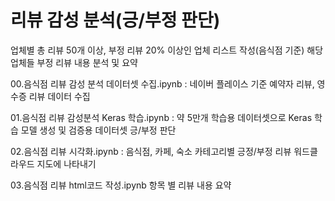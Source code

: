 # 리뷰 감성 분석(긍/부정 판단)
업체별 총 리뷰 50개 이상, 부정 리뷰 20% 이상인 업체 리스트 작성(음식점 기준)
해당 업체들 부정 리뷰 내용 분석 및 요약

00.음식점 리뷰 감성 분석 데이터셋 수집.ipynb :
   네이버 플레이스 기준 예약자 리뷰, 영수증 리뷰 데이터 수집
   
01.음식점 리뷰 감성분석 Keras 학습.ipynb :
   약 5만개 학습용 데이터셋으로 Keras 학습 모델 생성 및 검증용 데이터셋 긍/부정 판단
   
02.음식점 리뷰 시각화.ipynb :
   음식점, 카페, 숙소 카테고리별 긍정/부정 리뷰 워드클라우드
   지도에 나타내기
   
03.음식점 리뷰 html코드 작성.ipynb
   항목 별 리뷰 내용 요약
